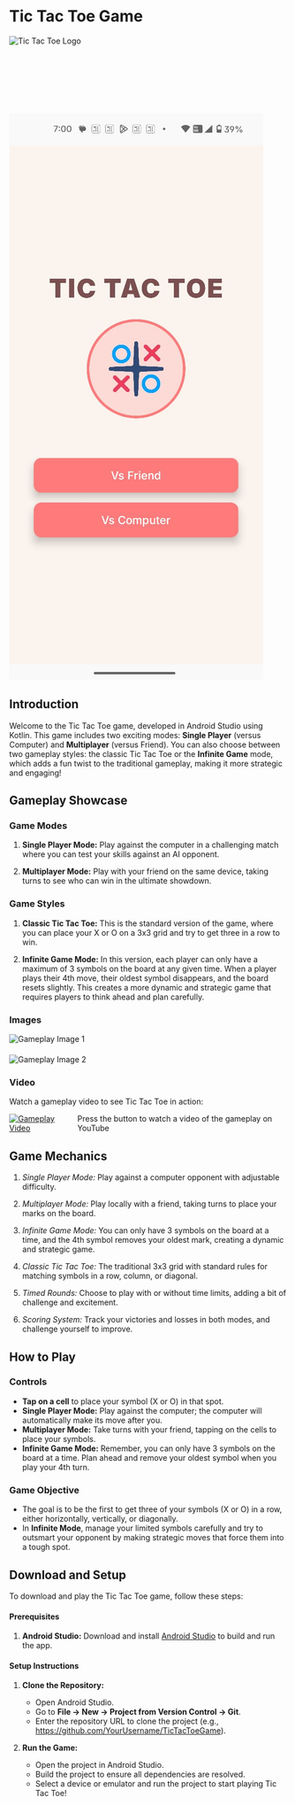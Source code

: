 # Tic Tac Toe Game

<div style="display: flex; align-items: center;">
  <img src="https://github.com/Guneet-Pal-Singh/TickTackToe/raw/502079994b5600f80e900bfb8b80494367a26796/TicTacToeImages/logo.png" alt="Tic Tac Toe Logo" height="125" style="margin-right: 20px;">
  <span style="font-size: 48px; font-weight: bold;"></span>
</div>

![image1](TicTacToeImages/img1.jpg)


## Introduction

Welcome to the Tic Tac Toe game, developed in Android Studio using Kotlin. This game includes two exciting modes: **Single Player** (versus Computer) and **Multiplayer** (versus Friend). You can also choose between two gameplay styles: the classic Tic Tac Toe or the **Infinite Game** mode, which adds a fun twist to the traditional gameplay, making it more strategic and engaging!

## Gameplay Showcase

### Game Modes

1. **Single Player Mode:** Play against the computer in a challenging match where you can test your skills against an AI opponent.

2. **Multiplayer Mode:** Play with your friend on the same device, taking turns to see who can win in the ultimate showdown.

### Game Styles

1. **Classic Tic Tac Toe:** This is the standard version of the game, where you can place your X or O on a 3x3 grid and try to get three in a row to win.

2. **Infinite Game Mode:** In this version, each player can only have a maximum of 3 symbols on the board at any given time. When a player plays their 4th move, their oldest symbol disappears, and the board resets slightly. This creates a more dynamic and strategic game that requires players to think ahead and plan carefully.

### Images

<div style="display: flex; flex-wrap: wrap; gap: 20px;">

<img src="https://upload.wikimedia.org/wikipedia/commons/0/0d/Tic-Tac-Toe-Board-Template.png" alt="Gameplay Image 1" width="400">
<img src="https://upload.wikimedia.org/wikipedia/commons/a/ab/Tic-Tac-Toe-Gameboard.png" alt="Gameplay Image 2" width="400">

</div>

### Video

Watch a gameplay video to see Tic Tac Toe in action:

<div style="display: flex; align-items: center;">
    <a href="https://youtu.be/Pzw-S1rQZgY">
        <img src="https://upload.wikimedia.org/wikipedia/commons/4/4d/Play_Button.svg" alt="Gameplay Video" width="100" style="margin-right: 10px;">
    </a>
    <span> Press the button to watch a video of the gameplay on YouTube</span>
</div>

## Game Mechanics

1. *Single Player Mode:* Play against a computer opponent with adjustable difficulty.
   
2. *Multiplayer Mode:* Play locally with a friend, taking turns to place your marks on the board.

3. *Infinite Game Mode:* You can only have 3 symbols on the board at a time, and the 4th symbol removes your oldest mark, creating a dynamic and strategic game.

4. *Classic Tic Tac Toe:* The traditional 3x3 grid with standard rules for matching symbols in a row, column, or diagonal.

5. *Timed Rounds:* Choose to play with or without time limits, adding a bit of challenge and excitement.

6. *Scoring System:* Track your victories and losses in both modes, and challenge yourself to improve.

## How to Play

### Controls

- **Tap on a cell** to place your symbol (X or O) in that spot.
- **Single Player Mode:** Play against the computer; the computer will automatically make its move after you.
- **Multiplayer Mode:** Take turns with your friend, tapping on the cells to place your symbols.
- **Infinite Game Mode:** Remember, you can only have 3 symbols on the board at a time. Plan ahead and remove your oldest symbol when you play your 4th turn.

### Game Objective

- The goal is to be the first to get three of your symbols (X or O) in a row, either horizontally, vertically, or diagonally.
- In **Infinite Mode**, manage your limited symbols carefully and try to outsmart your opponent by making strategic moves that force them into a tough spot.

## Download and Setup

To download and play the Tic Tac Toe game, follow these steps:

#### Prerequisites

1. **Android Studio:** Download and install [Android Studio](https://developer.android.com/studio) to build and run the app.

#### Setup Instructions

1. **Clone the Repository:**
   - Open Android Studio.
   - Go to **File -> New -> Project from Version Control -> Git**.
   - Enter the repository URL to clone the project (e.g., https://github.com/YourUsername/TicTacToeGame).
   
2. **Run the Game:**
   - Open the project in Android Studio.
   - Build the project to ensure all dependencies are resolved.
   - Select a device or emulator and run the project to start playing Tic Tac Toe!
